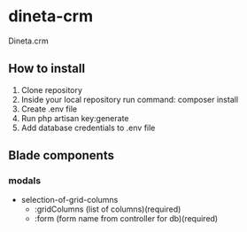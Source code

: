 # dineta-crm
 Dineta.crm

## How to install

1) Clone repository
2) Inside your local repository run command: composer install
3) Create .env file
4) Run php artisan key:generate
5) Add database credentials to .env file


## Blade components

### modals
- selection-of-grid-columns
  - :gridColumns    (list of columns)(required)
  - :form (form name from controller for db)(required)

